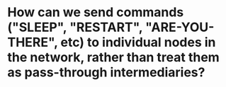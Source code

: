 # How can we send commands ("SLEEP", "RESTART", "ARE-YOU-THERE", etc) to individual nodes in the network, rather than treat them as pass-through intermediaries?
